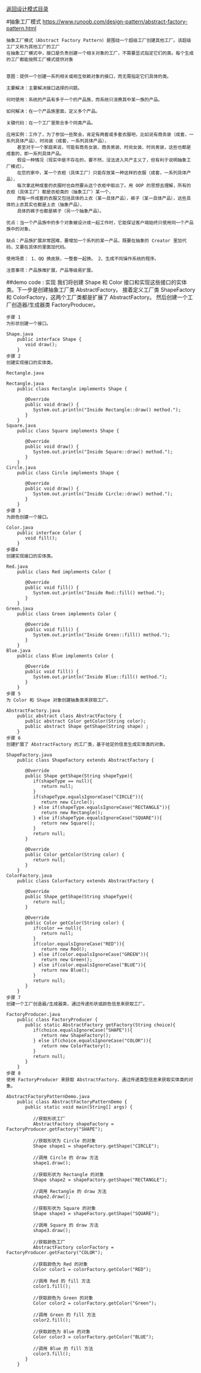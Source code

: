 <p>
    <a href="#" onclick="showITLearnPage('softdesign')">返回设计模式目录</a>
</p>

#抽象工厂模式 
https://www.runoob.com/design-pattern/abstract-factory-pattern.html

	抽象工厂模式（Abstract Factory Pattern）是围绕一个超级工厂创建其他工厂。该超级工厂又称为其他工厂的工厂
	在抽象工厂模式中，接口是负责创建一个相关对象的工厂，不需要显式指定它们的类。每个生成的工厂都能按照工厂模式提供对象
	
	
	意图：提供一个创建一系列相关或相互依赖对象的接口，而无需指定它们具体的类。

	主要解决：主要解决接口选择的问题。

	何时使用：系统的产品有多于一个的产品族，而系统只消费其中某一族的产品。

	如何解决：在一个产品族里面，定义多个产品。

	关键代码：在一个工厂里聚合多个同类产品。

	应用实例：工作了，为了参加一些聚会，肯定有两套或多套衣服吧，比如说有商务装（成套，一系列具体产品）、时尚装（成套，一系列具体产品），
		甚至对于一个家庭来说，可能有商务女装、商务男装、时尚女装、时尚男装，这些也都是成套的，即一系列具体产品。
		假设一种情况（现实中是不存在的，要不然，没法进入共产主义了，但有利于说明抽象工厂模式），
		在您的家中，某一个衣柜（具体工厂）只能存放某一种这样的衣服（成套，一系列具体产品），
		每次拿这种成套的衣服时也自然要从这个衣柜中取出了。用 OOP 的思想去理解，所有的衣柜（具体工厂）都是衣柜类的（抽象工厂）某一个，
		而每一件成套的衣服又包括具体的上衣（某一具体产品），裤子（某一具体产品），这些具体的上衣其实也都是上衣（抽象产品），
		具体的裤子也都是裤子（另一个抽象产品）。

	优点：当一个产品族中的多个对象被设计成一起工作时，它能保证客户端始终只使用同一个产品族中的对象。

	缺点：产品族扩展非常困难，要增加一个系列的某一产品，既要在抽象的 Creator 里加代码，又要在具体的里面加代码。

	使用场景： 1、QQ 换皮肤，一整套一起换。 2、生成不同操作系统的程序。

	注意事项：产品族难扩展，产品等级易扩展。



##demo code : 
    实现
    我们将创建 Shape 和 Color 接口和实现这些接口的实体类。下一步是创建抽象工厂类 AbstractFactory。
    接着定义工厂类 ShapeFactory 和 ColorFactory，这两个工厂类都是扩展了 AbstractFactory。
    然后创建一个工厂创造器/生成器类 FactoryProducer。

	步骤 1
	为形状创建一个接口。

	Shape.java
		public interface Shape {
		   void draw();
		}
	步骤 2
	创建实现接口的实体类。

	Rectangle.java

	Rectangle.java
		public class Rectangle implements Shape {
		 
		   @Override
		   public void draw() {
			  System.out.println("Inside Rectangle::draw() method.");
		   }
		}
	Square.java
		public class Square implements Shape {
		 
		   @Override
		   public void draw() {
			  System.out.println("Inside Square::draw() method.");
		   }
		}
	Circle.java
		public class Circle implements Shape {
		 
		   @Override
		   public void draw() {
			  System.out.println("Inside Circle::draw() method.");
		   }
		}
	步骤 3
	为颜色创建一个接口。

	Color.java
		public interface Color {
		   void fill();
		}
	步骤4
	创建实现接口的实体类。

	Red.java
		public class Red implements Color {
		 
		   @Override
		   public void fill() {
			  System.out.println("Inside Red::fill() method.");
		   }
		}
	Green.java
		public class Green implements Color {
		 
		   @Override
		   public void fill() {
			  System.out.println("Inside Green::fill() method.");
		   }
		}
	Blue.java
		public class Blue implements Color {
		 
		   @Override
		   public void fill() {
			  System.out.println("Inside Blue::fill() method.");
		   }
		}
	步骤 5
	为 Color 和 Shape 对象创建抽象类来获取工厂。

	AbstractFactory.java
		public abstract class AbstractFactory {
		   public abstract Color getColor(String color);
		   public abstract Shape getShape(String shape) ;
		}
	步骤 6
	创建扩展了 AbstractFactory 的工厂类，基于给定的信息生成实体类的对象。

	ShapeFactory.java
		public class ShapeFactory extends AbstractFactory {
			
		   @Override
		   public Shape getShape(String shapeType){
			  if(shapeType == null){
				 return null;
			  }        
			  if(shapeType.equalsIgnoreCase("CIRCLE")){
				 return new Circle();
			  } else if(shapeType.equalsIgnoreCase("RECTANGLE")){
				 return new Rectangle();
			  } else if(shapeType.equalsIgnoreCase("SQUARE")){
				 return new Square();
			  }
			  return null;
		   }
		   
		   @Override
		   public Color getColor(String color) {
			  return null;
		   }
		}
	ColorFactory.java
		public class ColorFactory extends AbstractFactory {
			
		   @Override
		   public Shape getShape(String shapeType){
			  return null;
		   }
		   
		   @Override
		   public Color getColor(String color) {
			  if(color == null){
				 return null;
			  }        
			  if(color.equalsIgnoreCase("RED")){
				 return new Red();
			  } else if(color.equalsIgnoreCase("GREEN")){
				 return new Green();
			  } else if(color.equalsIgnoreCase("BLUE")){
				 return new Blue();
			  }
			  return null;
		   }
		}
	步骤 7
	创建一个工厂创造器/生成器类，通过传递形状或颜色信息来获取工厂。

	FactoryProducer.java
		public class FactoryProducer {
		   public static AbstractFactory getFactory(String choice){
			  if(choice.equalsIgnoreCase("SHAPE")){
				 return new ShapeFactory();
			  } else if(choice.equalsIgnoreCase("COLOR")){
				 return new ColorFactory();
			  }
			  return null;
		   }
		}
	步骤 8
	使用 FactoryProducer 来获取 AbstractFactory，通过传递类型信息来获取实体类的对象。

	AbstractFactoryPatternDemo.java
		public class AbstractFactoryPatternDemo {
		   public static void main(String[] args) {
		 
			  //获取形状工厂
			  AbstractFactory shapeFactory = FactoryProducer.getFactory("SHAPE");
		 
			  //获取形状为 Circle 的对象
			  Shape shape1 = shapeFactory.getShape("CIRCLE");
		 
			  //调用 Circle 的 draw 方法
			  shape1.draw();
		 
			  //获取形状为 Rectangle 的对象
			  Shape shape2 = shapeFactory.getShape("RECTANGLE");
		 
			  //调用 Rectangle 的 draw 方法
			  shape2.draw();
			  
			  //获取形状为 Square 的对象
			  Shape shape3 = shapeFactory.getShape("SQUARE");
		 
			  //调用 Square 的 draw 方法
			  shape3.draw();
		 
			  //获取颜色工厂
			  AbstractFactory colorFactory = FactoryProducer.getFactory("COLOR");
		 
			  //获取颜色为 Red 的对象
			  Color color1 = colorFactory.getColor("RED");
		 
			  //调用 Red 的 fill 方法
			  color1.fill();
		 
			  //获取颜色为 Green 的对象
			  Color color2 = colorFactory.getColor("Green");
		 
			  //调用 Green 的 fill 方法
			  color2.fill();
		 
			  //获取颜色为 Blue 的对象
			  Color color3 = colorFactory.getColor("BLUE");
		 
			  //调用 Blue 的 fill 方法
			  color3.fill();
		   }
		}